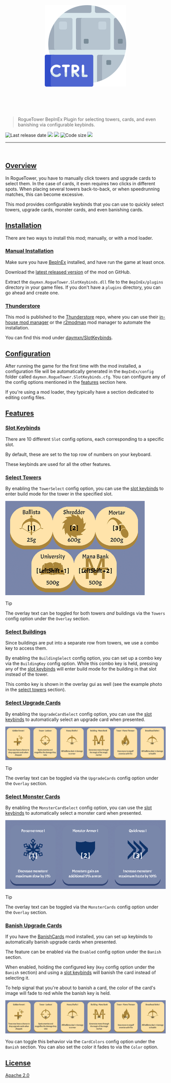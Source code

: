 <h1 align="center">
 <br>
 <br>
<img width="256" src="https://raw.githubusercontent.com/daymxn/RogueTower-SlotKeybinds/refs/heads/main/images/ctrl.png" alt="SlotKeybinds"/>
 <br>
 <br>
 <br>
</h1>

> RogueTower BepInEx Plugin for selecting towers, cards, and even banishing via configurable keybinds.

<p align="left">
<img alt="Last release date" src="https://img.shields.io/github/release-date/daymxn/RogueTower-SlotKeybinds?label=last%20release">
<a alt="Last commit date" href="https://github.com/daymxn/RogueTower-SlotKeybinds/commits/main/">
<img src="https://img.shields.io/github/last-commit/daymxn/RogueTower-SlotKeybinds/main?style=flat-square"></a>
<a alt="Open issues" href="https://github.com/daymxn/RogueTower-SlotKeybinds/issues">
<img src="https://img.shields.io/github/issues/daymxn/RogueTower-SlotKeybinds?style=flat-square"></a>
<img alt="Code size" src="https://img.shields.io/github/languages/code-size/daymxn/RogueTower-SlotKeybinds?style=flat-square">
<a alt="License" href="https://github.com/daymxn/RogueTower-SlotKeybinds/blob/main/LICENSE">
<img src="https://img.shields.io/github/license/daymxn/RogueTower-SlotKeybinds?style=flat-square"></a>
</p>

---

<br>

## [Overview](#overview)

In RogueTower, you have to manually click towers and upgrade cards to select them. In the case of cards, it even
requires two clicks in different spots. When placing several towers back-to-back, or when speedrunning matches, this can
become excessive.

This mod provides configurable keybinds that you can use to quickly select towers, upgrade cards, monster cards, and
even banishing cards.

## [Installation](#installation)

There are two ways to install this mod; manually, or with a mod loader.

### [Manual Installation](#manual-installation)

Make sure you have [BepInEx](https://docs.bepinex.dev/articles/user_guide/installation/index.html) installed, and have
run the game at least once.

Download the [latest released version](https://github.com/daymxn/RogueTower-SlotKeybinds/releases) of the mod on GitHub.

Extract the `daymxn.RogueTower.SlotKeybinds.dll` file to the `BepInEx/plugins` directory in your game files. If you
don't have a `plugins` directory, you can go ahead and create one.

### [Thunderstore](#thunderstore)

This mod is published to the [Thunderstore](https://thunderstore.io/) repo, where you can use their [in-house mod manager](https://www.overwolf.com/app/thunderstore-thunderstore_mod_manager)
or the [r2modman](https://thunderstore.io/c/rogue-tower/p/ebkr/r2modman/) mod manager to automate the installation.

You can find this mod under [daymxn/SlotKeybinds](https://thunderstore.io/c/rogue-tower/p/daymxn/SlotKeybinds/).

## [Configuration](#configuration)

After running the game for the first time with the mod installed, a configuration file will be automatically generated
in the `BepInEx/config` folder called `daymxn.RogueTower.SlotKeybinds.cfg`. You can configure any of the config options
mentioned in the [features](#features) section here.

If you're using a mod loader, they typically have a section dedicated to editing config files.

## [Features](#features)

### [Slot Keybinds](#slot-keybinds)

There are 10 different `Slot` config options, each corresponding to a specific slot.

By default, these are set to the top row of numbers on your keyboard.

These keybinds are used for all the other features.

### [Select Towers](#select-towers)

By enabling the `TowerSelect` config option, you can use the [slot keybinds](#slot-keybinds) to enter build mode for
the tower in the specified slot.

![tower gui with keybind overlay](https://raw.githubusercontent.com/daymxn/RogueTower-SlotKeybinds/refs/heads/main/images/keybinds.png)

> [!TIP]
> The overlay text can be toggled for both towers _and_ buildings via the `Towers` config option under the `Overlay`
> section. 

### [Select Buildings](#select-buildings)

Since buildings are put into a separate row from towers, we use a combo key to access them.

By enabling the `BuildingSelect` config option, you can set up a combo key via the `BuildingKey` config option. While
this combo key is held, pressing any of the [slot keybinds](#slot-keybinds) will enter build mode for the building in
that slot instead of the tower.

This combo key is shown in the overlay gui as well (see the example photo in the [select towers](#select-towers) 
section).

### [Select Upgrade Cards](#select-upgrade-cards)

By enabling the `UpgradeCardSelect` config option, you can use the [slot keybinds](#slot-keybinds) to automatically
select an upgrade card when presented.

![upgrade card gui with keybind overlay](https://raw.githubusercontent.com/daymxn/RogueTower-SlotKeybinds/refs/heads/main/images/upgrade_card_keybinds.png)

> [!TIP]
> The overlay text can be toggled via the `UpgradeCards` config option under the `Overlay` section.

### [Select Monster Cards](#select-monster-cards)

By enabling the `MonsterCardSelect` config option, you can use the [slot keybinds](#slot-keybinds) to automatically
select a monster card when presented.

![monster card gui with keybind overlay](https://raw.githubusercontent.com/daymxn/RogueTower-SlotKeybinds/refs/heads/main/images/monster_card_keybinds.png)

> [!TIP]
> The overlay text can be toggled via the `MonsterCards` config option under the `Overlay` section.

### [Banish Upgrade Cards](#banish-upgrade-cards)

If you have the [BanishCards](https://github.com/agustinbutrico/BanishCards/tree/main) mod installed, you can set up
keybinds to automatically banish upgrade cards when presented.

The feature can be enabled via the `Enabled` config option under the `Banish` section. 

When enabled, holding the configured key (`Key` config option under the `Banish` section) and using a [slot keybinds](#slot-keybinds)
will banish the card instead of selecting it.

To help signal that you're about to banish a card, the color of the card's image will fade to red while the banish key
is held.

![banish example gif](https://raw.githubusercontent.com/daymxn/RogueTower-SlotKeybinds/refs/heads/main/images/banish_card.gif)

You can toggle this behavior via the `CardColors` config option under the `Banish` section. You can also set the color
it fades to via the `Color` option.

## [License](#license)

[Apache 2.0](./LICENSE)
